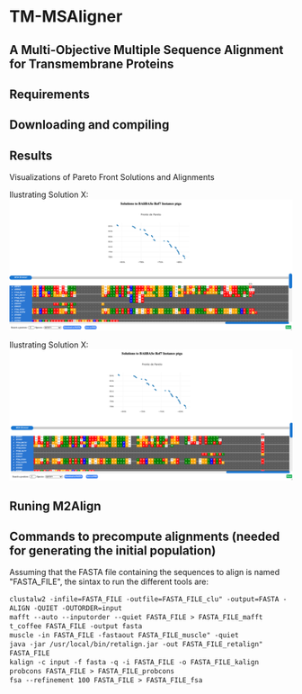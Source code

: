 # TM-MSAligner
## A Multi-Objective Multiple Sequence Alignment for Transmembrane Proteins

## Requirements

## Downloading and compiling

## Results

Visualizations of Pareto Front Solutions and Alignments

Ilustrating  Solution X:
![Frente de Pareto](images/HtmlViewer1.png)

Ilustrating  Solution X:
![Frente de Pareto](images/HtmlViewer2.png)

## Runing M2Align

## Commands to precompute alignments (needed for generating the initial population)
Assuming that the FASTA file containing the sequences to align is named "FASTA_FILE", the sintax to run the different tools are:
```
clustalw2 -infile=FASTA_FILE -outfile=FASTA_FILE_clu" -output=FASTA -ALIGN -QUIET -OUTORDER=input
mafft --auto --inputorder --quiet FASTA_FILE > FASTA_FILE_mafft
t_coffee FASTA_FILE -output fasta
muscle -in FASTA_FILE -fastaout FASTA_FILE_muscle" -quiet
java -jar /usr/local/bin/retalign.jar -out FASTA_FILE_retalign" FASTA_FILE
kalign -c input -f fasta -q -i FASTA_FILE -o FASTA_FILE_kalign
probcons FASTA_FILE > FASTA_FILE_probcons
fsa --refinement 100 FASTA_FILE > FASTA_FILE_fsa
